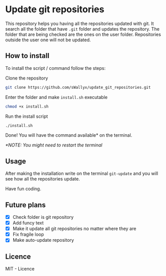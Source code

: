 # Update git repositories

This repository helps you having all the repositories updated with git. It search all the folder that have `.git` folder and updates the repository. The folder that are being checked are the ones on the user folder. Repositories outside the user one will not be updated.

## How to install

To install the script / command follow the steps:

Clone the repository
``` bash
git clone https://github.com/sWallyx/update_git_repositories.git
```

Enter the folder and make `install.sh` executable
``` bash
chmod +x install.sh
```

Run the install script
``` bash
./install.sh
```

Done! You will have the command available* on the terminal.

_*NOTE: You might need to restart the terminal_

## Usage

After making the installation write on the terminal `git-update` and you will see how all the repositories update.

Have fun coding.

## Future plans

* [x] Check folder is git repository
* [x] Add funcy text
* [x] Make it update all git repositories no matter where they are
* [x] Fix fragile loop
* [x] Make auto-update repository

## Licence

MIT - Licence
